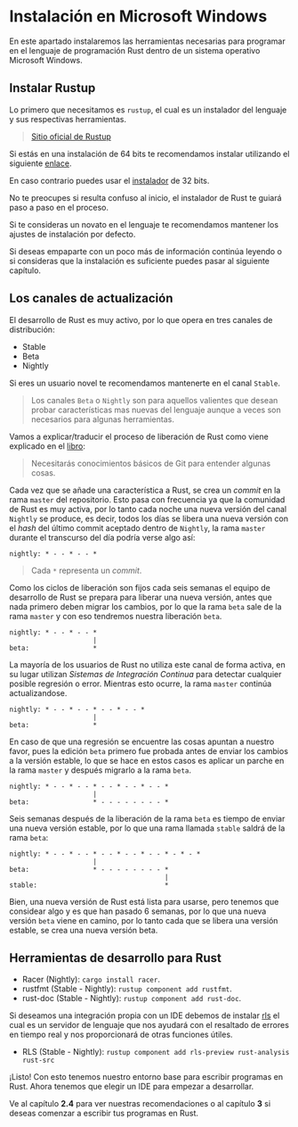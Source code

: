 # Instalación en Microsoft Windows

En este apartado instalaremos las herramientas necesarias para programar
en el lenguaje de programación Rust dentro de un sistema operativo Microsoft
Windows.

## Instalar Rustup 

Lo primero que necesitamos es `rustup`,  el cual es un instalador del
lenguaje y sus respectivas herramientas.

> [Sitio oficial de Rustup](https://rustup.rs/)

Si estás en una instalación de 64 bits te recomendamos instalar
utilizando el siguiente [enlace](https://win.rustup.rs/x86_64).

En caso contrario puedes usar el [instalador](https://win.rustup.rs/i686)
de 32 bits.

No te preocupes si resulta confuso al inicio, el instalador de Rust
te guiará paso a paso en el proceso.

Si te consideras un novato en el lenguaje te recomendamos mantener los
ajustes de instalación por defecto.

Si deseas empaparte con un poco más de información continúa leyendo o
si consideras que la instalación es suficiente puedes pasar al siguiente
capítulo.

## Los canales de actualización

El desarrollo de Rust es muy activo, por lo que opera en tres canales de
distribución:

* Stable
* Beta
* Nightly

Si eres un usuario novel te recomendamos mantenerte en el canal `Stable`.

> Los canales `Beta` o `Nightly` son para aquellos valientes que desean
> probar características mas nuevas del lenguaje aunque a veces son
> necesarios para algunas herramientas.

Vamos a explicar/traducir el proceso de liberación de Rust como viene
explicado en el [libro](https://doc.rust-lang.org/book/appendix-07-nightly-rust.html?highlight=channel#choo-choo-release-channels-and-riding-the-trains):

> Necesitarás conocimientos básicos de Git para entender algunas cosas.

Cada vez que se añade una característica a Rust, se crea un *commit* en
la rama `master` del repositorio. Esto pasa con frecuencia ya que la
comunidad de Rust es muy activa, por lo tanto cada noche una nueva
versión del canal `Nightly` se produce, es decir, todos los días se
libera una nueva versión con el *hash* del último commit aceptado dentro
de `Nightly`, la rama `master` durante el transcurso del día podría
verse algo así:

`nightly: * - - * - - *`

> Cada `*` representa un *commit*.

Como los ciclos de liberación son fijos cada seis semanas el equipo de
desarrollo de Rust se prepara para liberar una nueva versión, antes que
nada primero deben migrar los cambios, por lo que la rama `beta` sale
de la rama `master` y con eso tendremos nuestra liberación `beta`.

```ignore
nightly: * - - * - - *
                     |
beta:                *
```

La mayoría de los usuarios de Rust no utiliza este canal de forma
activa, en su lugar utilizan *Sistemas de Integración Continua* para
detectar cualquier posible regresión o error. Mientras esto ocurre, la
rama `master` continúa actualizandose.

```ignore
nightly: * - - * - - * - - * - - *
                     |
beta:                *
```

En caso de que una regresión se encuentre las cosas apuntan a nuestro
favor, pues la edición `beta` primero fue probada antes de enviar los
cambios a la versión estable, lo que se hace en estos casos es aplicar
un parche en la rama `master` y después migrarlo a la rama `beta`.

```ignore
nightly: * - - * - - * - - * - - * - - *
                     |
beta:                * - - - - - - - - *
```

Seis semanas después de la liberación de la rama `beta` es tiempo de
enviar una nueva versión estable, por lo que una rama llamada `stable`
saldrá de la rama `beta`:

```ignore
nightly: * - - * - - * - - * - - * - - * - * - *
                     |
beta:                * - - - - - - - - *
                                       |
stable:                                *
```

Bien, una nueva versión de Rust está lista para usarse, pero tenemos
que considear algo y es que han pasado 6 semanas, por lo que una nueva
versión `beta` viene en camino, por lo tanto cada que se libera una
versión estable, se crea una nueva versión beta.

## Herramientas de desarrollo para Rust

* Racer (Nightly): `cargo install racer`.
* rustfmt (Stable - Nightly): `rustup component add rustfmt`.
* rust-doc (Stable - Nightly): `rustup component add rust-doc`.

Si deseamos una integración propia con un IDE debemos de instalar
[rls](https://github.com/rust-lang/rls) el cual es un servidor de
lenguaje que nos ayudará con el resaltado de errores en tiempo real
y nos proporcionará de otras funciones útiles.

* RLS (Stable - Nightly):
`rustup component add rls-preview rust-analysis rust-src`

¡Listo! Con esto tenemos nuestro entorno base para escribir programas en Rust.
Ahora tenemos que elegir un IDE para empezar a desarrollar.

Ve al capítulo **2.4** para ver nuestras recomendaciones o al capítulo **3** si
deseas comenzar a escribir tus programas en Rust.